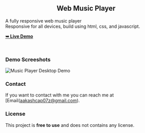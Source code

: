 
  <h2 align="center">Web Music Player</h2>

  A fully responsive web music player <br />Responsive for all devices, build using html, css, and javascript.

  <a href=""><strong>➥ Live Demo</strong></a>

</div>

<br />

### Demo Screeshots

![Music Player Desktop Demo](./readme-images/desktop.png "Desktop Demo")

### Contact

If you want to contact with me you can reach me at [Email(aakashcap07z@gmail.com).

### License

This project is **free to use** and does not contains any license.
